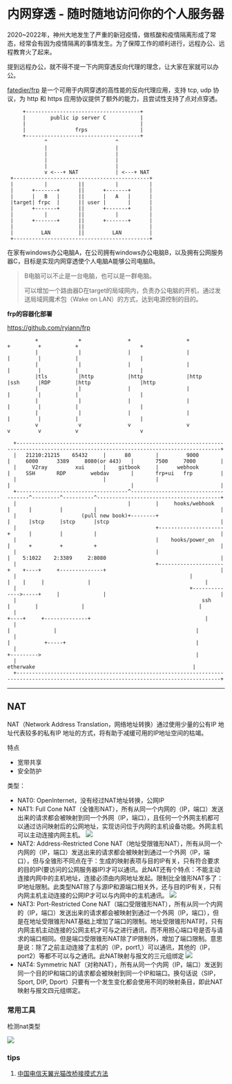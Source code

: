 # 内网穿透 - 随时随地访问你的个人服务器

2020~2022年，神州大地发生了严重的新冠疫情，做核酸和疫情隔离形成了常态，经常会有因为疫情隔离的事情发生。为了保障工作的顺利进行，远程办公、远程教育火了起来。

提到远程办公，就不得不提一下内网穿透反向代理的理念，让大家在家就可以办公。

[fatedier/frp](https://github.com/fatedier/frp) 是一个可用于内网穿透的高性能的反向代理应用，支持 tcp, udp 协议，为 http 和 https 应用协议提供了额外的能力，且尝试性支持了点对点穿透。

```
     +-------------------------------------+
     |        public ip server C           |
     |                                     |
     |                frps                 |
     +-------------------------------------+
            ^                      ^
            |                      |
            |                      |
            |                      |
            |                      |
            v <---+ NAT            | <---+ NAT
 +--------------------------------------------+
 |          |          ||          |          |
 |      +-------+      ||      +-------+      |
 |      |   B   |      ||      |   A   |      |
 |target| frpc  |      || user |       |      |
 |      +-------+      ||      +-------+      |
 |          |          ||          |          |
 |      +-------+      ||      +-------+      |
 |                     ||                     |
 |         LAN         ||         LAN         |
 +--------------------------------------------+
```

在家有windows办公电脑A，在公司拥有windows办公电脑B，以及拥有公网服务器C，目标是实现内网穿透使个人电脑A能够公司电脑B。

> B电脑可以不止是一台电脑，也可以是一群电脑。
> 
> 可以增加一个路由器D在target的局域网内，负责办公电脑的开机，通过发送局域网魔术包（Wake on LAN）的方式，达到电源控制的目的。

**frp的容器化部署**

https://github.com/ryiann/frp

```
         +             +               +                  +                 +         +           +                    +
         |             |               |                  |                 |         |           |                    |
         |             |               |                  |                 |         |           |                    |
         |tls          |http           |http              |http             |ssh      |RDP        |http                |http
         |             |               |                  |                 |         |           |                    |
         |             |               |                  |                 |         |           |                    |
         |             |               |                  |                 |         |           |                    |
         v             v               v                  v                 v         v           v                    v

  +----------------------------------------------------------------------------------------------------------------------------------------+
  |   21210:21215    65432     |      80        |         9000        |     6000      3389     8080(or 443)   |       7500     7000        |
  |     V2ray         xui      |    gitbook     |      webhook        |     SSH       RDP        webdav       |       frp+ui   frp         |
  |                            |                |                     |                                       |                            |
  +------------------------------------^-------------------------------------^---------^----------^----------------------------------------+
  |                                    |        |     hooks/webhook   |      |         |          |                                        |
  |                     (pull new book)+--------+                     |      |stcp     |stcp      |stcp                                    |
  |                                             +---------------------+      |         |          |                                        |
  |                                             |    hooks/power_on   |      +         +          +                                        |
  |                                             |                     |    5:1022    2:3389     2:8080                                     |
  |                                             +---------------------+    +----+     +--------------+                                     |
  |                                                        |               |    |     |              |                                     |
  |                                                        +-------------->-----+     |              |                                     |
  |                                                            ssh           |        |              |                                     |
  |                                                                        +----+     +--------------+                                     |
  |                                                                           |              |                                             |
  |                                                                           |           +-----+                                          |
  |                                                                           +--------->                                                  |
  |                                                                            etherwake                                                   |
  +----------------------------------------------------------------------------------------------------------------------------------------+
```

---

## NAT

NAT（Network Address Translation，网络地址转换）通过使用少量的公有IP 地址代表较多的私有IP 地址的方式，将有助于减缓可用的IP地址空间的枯竭。

特点
- 宽带共享
- 安全防护

类型：
- NAT0: OpenInternet，没有经过NAT地址转换，公网IP
- NAT1: Full Cone NAT（全锥形NAT），所有从同一个内网的（IP，端口）发送出来的请求都会被映射到同一个外网（IP，端口），且任何一个外网主机都可以通过访问映射后的公网地址，实现访问位于内网的主机设备功能。外网主机可以主动连接内网主机。
  ![](20221201154226.png)
- NAT2: Address-Restricted Cone NAT（地址受限锥形NAT），所有从同一个内网的（IP，端口）发送出来的请求都会被映射到通过一个外网（IP，端口），但与全锥形不同点在于：生成的映射表项与目的IP有关，只有符合要求的目的IP(要访问的公网服务器IP)才可以通讯。此NAT还有个特点：不能主动连接内网中的主机地址，连接必须由内网地址发起。限制比全锥形NAT多了：IP地址限制。此类型NAT除了与源IP和源端口相关外，还与目的IP有关，只有内网主机主动连接的公网IP才可以与内网中的主机通讯。
	![](20221201154349.png)
- NAT3: Port-Restricted Cone NAT（端口受限锥形NAT），所有从同一个内网的（IP，端口）发送出来的请求都会被映射到通过一个外网（IP，端口），但是在地址受限锥形NAT基础上增加了端口的限制。地址受限锥形NAT时，只有内网主机主动连接的公网主机才可与之进行通讯，而不用担心端口号是否与请求的端口相同。但是端口受限锥形NAT除了IP限制外，增加了端口限制。意思是说：除了之前主动连接了主机的（IP，port1,）可以通讯，其他的（IP，port2）等都不可以与之通讯。此NAT映射与报文的三元组绑定
	![](20221201154504.png)
- NAT4: Symmetric NAT（对称NAT），所有从同一个内网（IP，端口）发送到同一个目的IP和端口的请求都会被映射到同一个IP和端口。换句话说（SIP，Sport, DIP, Dport）只要有一个发生变化都会使用不同的映射条目，即此NAT映射与报文四元组绑定。

### 常用工具
检测nat类型

![](202312251521.png)

### tips
1. [中国电信天翼光猫改桥接摸式方法](https://www.yeboyzq.com/luyoujiaohuan/984.html#:~:text=%E7%99%BB%E5%BD%95%E5%90%8E%E7%82%B9%E5%87%BB%E2%80%9C%E7%BD%91%E7%BB%9C%E2%80%9D%E9%80%89%E9%A1%B9,%E7%82%B9%E2%80%9C%E4%BF%9D%E5%AD%98%E2%80%9D%E5%8D%B3%E5%8F%AF%E3%80%82)